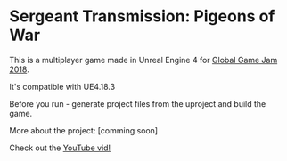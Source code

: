 # Sergeant Transmission: Pigeons of War

This is a multiplayer game made in Unreal Engine 4 for [Global Game Jam 2018](https://globalgamejam.org/2018/games/sergeant-transmission-pigeons-war).

It's compatible with UE4.18.3

Before you run - generate project files from the uproject and build the game.

More about the project: [comming soon]

Check out the [YouTube vid!](https://www.youtube.com/watch?v=HC7_Luek0cQ)
